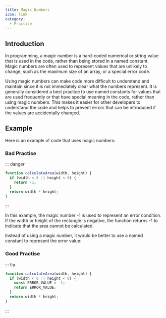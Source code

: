```yaml
---
title: Magic Numbers
icon: link
category:
  - Practise
---
```


## Introduction

In programming, a magic number is a hard-coded numerical or string value that is used in the code, rather than being stored in a named constant. Magic numbers are often used to represent values that are unlikely to change, such as the maximum size of an array, or a special error code.

Using magic numbers can make code more difficult to understand and maintain since it is not immediately clear what the numbers represent. It is generally considered a best practice to use named constants for values that are used frequently or that have special meaning in the code, rather than using magic numbers. This makes it easier for other developers to understand the code and helps to prevent errors that can be introduced if the values are accidentally changed.

## Example

Here is an example of code that uses magic numbers:

### Bad Practise

::: danger

```js
function calculateArea(width, height) {
  if (width < 0 || height < 0) {
    return -1;
  }
  return width * height;
}
```

:::

In this example, the magic number -1 is used to represent an error condition. If the width or height of the rectangle is negative, the function returns -1 to indicate that the area cannot be calculated.

Instead of using a magic number, it would be better to use a named constant to represent the error value:

### Good Practise

::: tip

```js
function calculateArea(width, height) {
  if (width < 0 || height < 0) {
    const ERROR_VALUE = -1;
    return ERROR_VALUE;
  }
  return width * height;
}
```

:::
